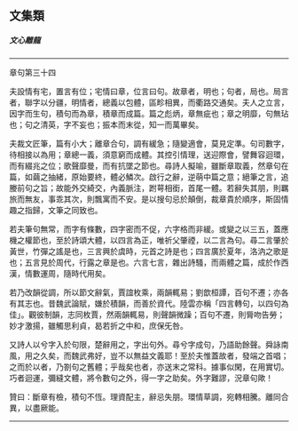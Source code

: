 

## 文集類

##### 文心雕龍

* * *

章句第三十四

夫設情有宅，置言有位；宅情曰章，位言曰句。故章者，明也；句者，局也。局言者，聯字以分疆，明情者，總義以包體，區畛相異，而衢路交通矣。夫人之立言，因字而生句，積句而為章，積章而成篇。篇之彪炳，章無疵也；章之明靡，句無玷也；句之清英，字不妄也；振本而末從，知一而萬畢矣。

夫裁文匠筆，篇有小大；離章合句，調有緩急；隨變適會，莫見定準。句司數字，待相接以為用；章總一義，須意窮而成體。其控引情理，送迎際會，譬舞容迴環，而有綴兆之位；歌聲靡曼，而有抗墜之節也。尋詩人擬喻，雖斷章取義，然章句在篇，如繭之抽緒，原始要終，體必鱗次。啟行之辭，逆萌中篇之意；絕筆之言，追媵前句之旨；故能外交綺交，內義脈注，跗萼相銜，首尾一體。若辭失其朋，則羈旅而無友，事乖其次，則飄寓而不安。是以搜句忌於顛倒，裁章貴於順序，斯固情趣之指歸，文筆之同致也。

若夫筆句無常，而字有條數，四字密而不促，六字格而非緩。或變之以三五，蓋應機之權節也，至於詩頌大體，以四言為正，唯祈父肇禋，以二言為句。尋二言肇於黃世，竹彈之謠是也，三言興於虞時，元首之詩是也；四言廣於夏年，洛汭之歌是也；五言見於周代，行露之章是也。六言七言，雜出詩騷，而兩體之篇，成於作西漢，情數運周，隨時代用矣。

若乃改韻從調，所以節文辭氣，賈誼枚乘，兩韻輒易；劉歆桓譚，百句不遷；亦各有其志也。昔魏武論賦，嫌於積韻，而善於資代。陸雲亦稱「四言轉句，以四句為佳」。觀彼制韻，志同枚賈，然兩韻輒易，則聲韻微躁；百句不遷，則脣吻告勞；妙才激揚，雖觸思利貞，曷若折之中和，庶保旡咎。

又詩人以兮字入於句限，楚辭用之，字出句外。尋兮字成句，乃語助餘聲。舜詠南風，用之久矣，而魏武弗好，豈不以無益文義耶！至於夫惟蓋故者，發端之首唱；之而於以者，乃劄句之舊體；乎哉矣也者，亦送末之常科。據事似閑，在用實切。巧者迴運，彌縫文體，將令數句之外，得一字之助矣。外字難謬，況章句歟！

贊曰：斷章有檢，積句不恆。理資配主，辭忌失朋。環情草調，宛轉相騰。離同合異，以盡厥能。

* * *

